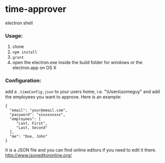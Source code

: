 time-approver
=============

electron shell

### Usage:

1. clone
2. `npm install`
3. `grunt`
1. open the electron.exe inside the build folder for windows or the electron.app on OS X

### Configuration:

add a `.timeConfig.json` to your users home, i.e. "\Users\someguy" and add the employees you want to approve.  Here is an example:

```
{
  "email": "your@email.com",
  "password": "xxxxxxxxxx",
  "employees": [
     "Last, First",
     "Last, Second"
  ],
  "me": "Doe, John"
}
```

It is a JSON file and you can find online editors if you need to edit it there. http://www.jsoneditoronline.org/
